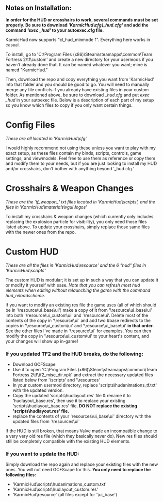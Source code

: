 ## Notes on Installation:
**In order for the HUD or crosshairs to work, several commands must be set properly. Be sure to download *'KarmicHud\cfg\\_hud.cfg'* and add the command *'exec _hud'* to your autoexec.cfg file.**

KarmicHud now supports "cl_hud_minmode 1". Everything here works in casual.

To install, go to 'C:\Program Files (x86)\Steam\steamapps\common\Team Fortress 2\tf\custom' and create a new directory for your usermods if you haven't already done that. It can be named whatever you want; mine is named "KarmicHud."

Then, download the repo and copy everything you want from 'KarmicHud' into that folder and you should be good to go. You will need to manually merge any file conflicts if you already have existing files in your custom folder. As mentioned above, be sure to download *_hud.cfg* and put *exec _hud* in your autoexec file. Below is a description of each part of my setup so you know which files to copy if you only want certain things.


# Config Files
*These are all located in 'KarmicHud\cfg'*

I would highly recommend not using these unless you want to play with my exact setup, as these files contain my binds, scripts, controls, game settings, and viewmodels. Feel free to use them as reference or copy them and modify them to your needs, but if you are just looking to install my HUD and/or crosshairs, don't bother with anything beyond '_hud.cfg.'


# Crosshairs & Weapon Changes
*These are the 'tf_weapon_' txt files located in 'KarmicHud\scripts', and the files in 'KarmicHud\materials\vgui\logos\'* 

To install my crosshairs & weapon changes (which currently only includes replacing the explosion particle for visibility), you only need those files listed above. To update your crosshairs, simply replace those same files with the newer ones from the repo.


# Custom HUD
*These are all the files in 'KarmicHud\resource\' and the 6 "hud" files in 'KarmicHud\scripts'*

The custom HUD is modular; it is set up in such a way that you can update it or modify it yourself with ease. *Note that you can refresh most hud elements when editing without relaunching the game with the command hud_reloadscheme.*

If you want to modify an existing res file the game uses (all of which should be in '\resource\ui_base\ui\') make a copy of it from '\resource\ui_base\ui\' into both '\resource\ui_custom\ui\' and '\resource\ui\'. Delete most of the contents of the copy in '\resource\ui\' and add two #base redirects to the copies in '\resource\ui_custom\ui\' and '\resource\ui_base\ui\' **in that order.** See the other files I've made in '\resource\ui\' for examples. You can then modify the copy in '\resource\ui_custom\ui\' to your heart's content, and your changes will show up in-game!


### If you updated TF2 and the HUD breaks, do the following:
* Download GCFScape
* Use it to open 'C:\Program Files (x86)\Steam\steamapps\common\Team Fortress 2\tf\tf2_misc_dir.vpk' and extract the necessary updated files listed below from '\scripts\' and '\resources\'
* In your custom usermod directory, replace 'scripts\hudanimations_tf.txt' with the updated version.
* Copy the updated 'scripts\hudlayout.res' file & rename it to 'hudlayout_base.res', then use it to replace your existing 'scripts\hudlayout_base.res' file. **DO NOT replace the existing 'scripts\hudlayout.res' file.**
* replace the contents of your 'resources\ui_base\ui\' directory with the updated files from '\resources\ui\'

If the HUD is still broken, that means Valve made an incompatible change to a very very old res file (which they basically never do). New res files should still be completely compatible with the existing HUD elements.


### If you want to update the HUD:
Simply download the repo again and replace your existing files with the new ones. You will not need GCFScape for this. **You only need to replace the following files:**
* 'KarmicHud\scripts\hudanimations_custom.txt'
* 'KarmicHud\scripts\hudlayout_custom.res'
* 'KarmicHud\resource\' (all files except for '\ui_base\')
